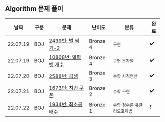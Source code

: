 ## Algorithm 문제 풀이

| 날짜 | 구분 | 문제   | 난이도 | 분류 | 완료 |
|---------------------------------- |---------------|---------------|---------------|----------------|-----------|
| 22.07.19       | BOJ        | [2439번: 별 찍기-2](https://www.acmicpc.net/problem/2439) | Bronze 4 | `구현` | :heavy_check_mark: |
| 22.07.19       | BOJ        | [10808번: 알파벳 개수](https://www.acmicpc.net/problem/10808) | Bronze 4 | `구현` `문자열` | :heavy_check_mark: |
| 22.07.20       | BOJ        | [2588번: 곱셈](https://www.acmicpc.net/problem/2588) | Bronze 3 | `수학` `사칙연산` | :heavy_check_mark: |
| 22.07.21       | BOJ        | [1673번: 치킨 쿠폰](https://www.acmicpc.net/problem/1673) | Bronze 2 | `수학` `구현` | :heavy_check_mark: |
| 22.07.22       | BOJ        | [1934번: 최소공배수](https://www.acmicpc.net/problem/1934) | Bronze 1 | `수학` `정수론` `유클리드호제법` |   :heavy_exclamation_mark: |
